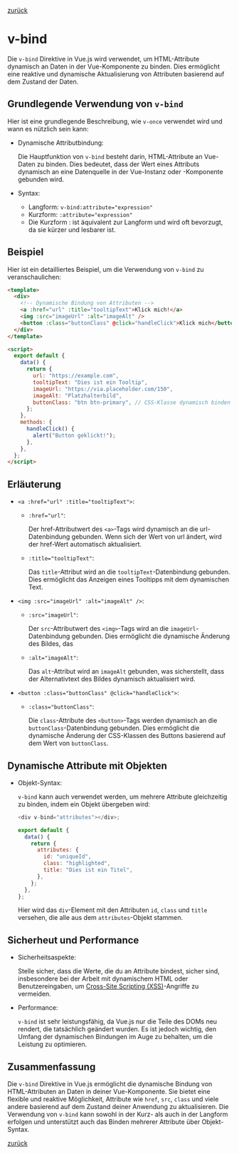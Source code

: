 [zurück](../Readme.md)

# v-bind

Die `v-bind` Direktive in Vue.js wird verwendet, um HTML-Attribute dynamisch an Daten in der Vue-Komponente zu binden. Dies ermöglicht eine reaktive und dynamische Aktualisierung von Attributen basierend auf dem Zustand der Daten.

## Grundlegende Verwendung von `v-bind`

Hier ist eine grundlegende Beschreibung, wie `v-once` verwendet wird und wann es nützlich sein kann:

- Dynamische Attributbindung:

  Die Hauptfunktion von `v-bind` besteht darin, HTML-Attribute an Vue-Daten zu binden. Dies bedeutet, dass der Wert eines Attributs dynamisch an eine Datenquelle in der Vue-Instanz oder -Komponente gebunden wird.

- Syntax:

  - Langform: `v-bind:attribute="expression"`
  - Kurzform: `:attribute="expression"`
  - Die Kurzform : ist äquivalent zur Langform und wird oft bevorzugt, da sie kürzer und lesbarer ist.

## Beispiel

Hier ist ein detailliertes Beispiel, um die Verwendung von `v-bind` zu veranschaulichen:

```html
<template>
  <div>
    <!-- Dynamische Bindung von Attributen -->
    <a :href="url" :title="tooltipText">Klick mich!</a>
    <img :src="imageUrl" :alt="imageAlt" />
    <button :class="buttonClass" @click="handleClick">Klick mich</button>
  </div>
</template>

<script>
  export default {
    data() {
      return {
        url: "https://example.com",
        tooltipText: "Dies ist ein Tooltip",
        imageUrl: "https://via.placeholder.com/150",
        imageAlt: "Platzhalterbild",
        buttonClass: "btn btn-primary", // CSS-Klasse dynamisch binden
      };
    },
    methods: {
      handleClick() {
        alert("Button geklickt!");
      },
    },
  };
</script>
```

## Erläuterung

- `<a :href="url" :title="tooltipText">`:

  - `:href="url"`:

    Der href-Attributwert des `<a>`-Tags wird dynamisch an die url-Datenbindung gebunden. Wenn sich der Wert von url ändert, wird der href-Wert automatisch aktualisiert.

  - `:title="tooltipText"`:

    Das `title`-Attribut wird an die `tooltipText`-Datenbindung gebunden. Dies ermöglicht das Anzeigen eines Tooltipps mit dem dynamischen Text.

- `<img :src="imageUrl" :alt="imageAlt" />`:

  - `:src="imageUrl"`:

    Der `src`-Attributwert des `<img>`-Tags wird an die `imageUrl`-Datenbindung gebunden. Dies ermöglicht die dynamische Änderung des Bildes, das

  - `:alt="imageAlt"`:

    Das `alt`-Attribut wird an `imageAlt` gebunden, was sicherstellt, dass der Alternativtext des Bildes dynamisch aktualisiert wird.

- `<button :class="buttonClass" @click="handleClick">`:

  - `:class="buttonClass"`:

    Die `class`-Attribute des `<button>`-Tags werden dynamisch an die `buttonClass`-Datenbindung gebunden. Dies ermöglicht die dynamische Änderung der CSS-Klassen des Buttons basierend auf dem Wert von `buttonClass`.

## Dynamische Attribute mit Objekten

- Objekt-Syntax:

  `v-bind` kann auch verwendet werden, um mehrere Attribute gleichzeitig zu binden, indem ein Objekt übergeben wird:

  ```javascript
  <div v-bind="attributes"></div>;

  export default {
    data() {
      return {
        attributes: {
          id: "uniqueId",
          class: "highlighted",
          title: "Dies ist ein Titel",
        },
      };
    },
  };
  ```

  Hier wird das `div`-Element mit den Attributen `id`, `class` und `title` versehen, die alle aus dem `attributes`-Objekt stammen.

## Sicherheut und Performance

- Sicherheitsaspekte:

  Stelle sicher, dass die Werte, die du an Attribute bindest, sicher sind, insbesondere bei der Arbeit mit dynamischem HTML oder Benutzereingaben, um [Cross-Site Scripting (XSS)](https://de.wikipedia.org/wiki/Cross-Site-Scripting)-Angriffe zu vermeiden.

- Performance:

  `v-bind` ist sehr leistungsfähig, da Vue.js nur die Teile des DOMs neu rendert, die tatsächlich geändert wurden. Es ist jedoch wichtig, den Umfang der dynamischen Bindungen im Auge zu behalten, um die Leistung zu optimieren.

## Zusammenfassung

Die `v-bind` Direktive in Vue.js ermöglicht die dynamische Bindung von HTML-Attributen an Daten in deiner Vue-Komponente. Sie bietet eine flexible und reaktive Möglichkeit, Attribute wie `href`, `src`, `class` und viele andere basierend auf dem Zustand deiner Anwendung zu aktualisieren. Die Verwendung von `v-bind` kann sowohl in der Kurz- als auch in der Langform erfolgen und unterstützt auch das Binden mehrerer Attribute über Objekt-Syntax.

[zurück](../Readme.md)

